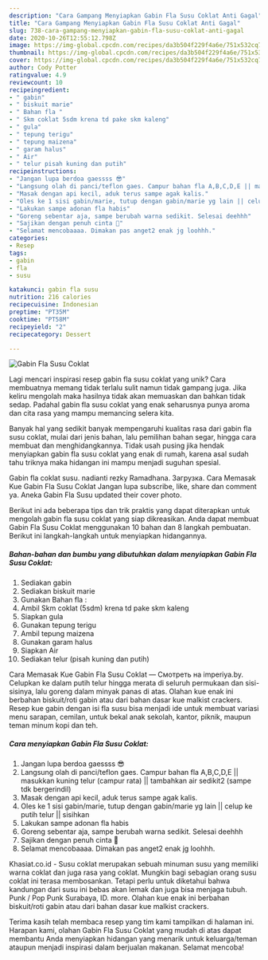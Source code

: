 ```yaml
---
description: "Cara Gampang Menyiapkan Gabin Fla Susu Coklat Anti Gagal"
title: "Cara Gampang Menyiapkan Gabin Fla Susu Coklat Anti Gagal"
slug: 738-cara-gampang-menyiapkan-gabin-fla-susu-coklat-anti-gagal
date: 2020-10-26T12:55:12.798Z
image: https://img-global.cpcdn.com/recipes/da3b504f229f4a6e/751x532cq70/gabin-fla-susu-coklat-foto-resep-utama.jpg
thumbnail: https://img-global.cpcdn.com/recipes/da3b504f229f4a6e/751x532cq70/gabin-fla-susu-coklat-foto-resep-utama.jpg
cover: https://img-global.cpcdn.com/recipes/da3b504f229f4a6e/751x532cq70/gabin-fla-susu-coklat-foto-resep-utama.jpg
author: Cody Potter
ratingvalue: 4.9
reviewcount: 10
recipeingredient:
- " gabin"
- " biskuit marie"
- " Bahan fla "
- " Skm coklat 5sdm krena td pake skm kaleng"
- " gula"
- " tepung terigu"
- " tepung maizena"
- " garam halus"
- " Air"
- " telur pisah kuning dan putih"
recipeinstructions:
- "Jangan lupa berdoa gaessss 😎"
- "Langsung olah di panci/teflon gaes. Campur bahan fla A,B,C,D,E || masukkan kuning telur (campur rata) || tambahkan air sedikit2 (sampe tdk bergerindil)"
- "Masak dengan api kecil, aduk terus sampe agak kalis."
- "Oles ke 1 sisi gabin/marie, tutup dengan gabin/marie yg lain || celup ke putih telur || sisihkan"
- "Lakukan sampe adonan fla habis"
- "Goreng sebentar aja, sampe berubah warna sedikit. Selesai deehhh"
- "Sajikan dengan penuh cinta 💖"
- "Selamat mencobaaaa. Dimakan pas anget2 enak jg loohhh."
categories:
- Resep
tags:
- gabin
- fla
- susu

katakunci: gabin fla susu 
nutrition: 216 calories
recipecuisine: Indonesian
preptime: "PT35M"
cooktime: "PT58M"
recipeyield: "2"
recipecategory: Dessert

---
```



![Gabin Fla Susu Coklat](https://img-global.cpcdn.com/recipes/da3b504f229f4a6e/751x532cq70/gabin-fla-susu-coklat-foto-resep-utama.jpg)

Lagi mencari inspirasi resep gabin fla susu coklat yang unik? Cara membuatnya memang tidak terlalu sulit namun tidak gampang juga. Jika keliru mengolah maka hasilnya tidak akan memuaskan dan bahkan tidak sedap. Padahal gabin fla susu coklat yang enak seharusnya punya aroma dan cita rasa yang mampu memancing selera kita.

Banyak hal yang sedikit banyak mempengaruhi kualitas rasa dari gabin fla susu coklat, mulai dari jenis bahan, lalu pemilihan bahan segar, hingga cara membuat dan menghidangkannya. Tidak usah pusing jika hendak menyiapkan gabin fla susu coklat yang enak di rumah, karena asal sudah tahu triknya maka hidangan ini mampu menjadi suguhan spesial.

Gabin fla coklat susu. nadianti rezky Ramadhana. Загрузка. Cara Memasak Kue Gabin Fla Susu Coklat Jangan lupa subscribe, like, share dan comment ya. Aneka Gabin Fla Susu updated their cover photo.


Berikut ini ada beberapa tips dan trik praktis yang dapat diterapkan untuk mengolah gabin fla susu coklat yang siap dikreasikan. Anda dapat membuat Gabin Fla Susu Coklat menggunakan 10 bahan dan 8 langkah pembuatan. Berikut ini langkah-langkah untuk menyiapkan hidangannya.

<!--inarticleads1-->

##### Bahan-bahan dan bumbu yang dibutuhkan dalam menyiapkan Gabin Fla Susu Coklat:

1. Sediakan  gabin
1. Sediakan  biskuit marie
1. Gunakan  Bahan fla :
1. Ambil  Skm coklat (5sdm) krena td pake skm kaleng
1. Siapkan  gula
1. Gunakan  tepung terigu
1. Ambil  tepung maizena
1. Gunakan  garam halus
1. Siapkan  Air
1. Sediakan  telur (pisah kuning dan putih)


Cara Memasak Kue Gabin Fla Susu Coklat — Смотреть на imperiya.by. Celupkan ke dalam putih telur hingga merata di seluruh permukaan dan sisi-sisinya, lalu goreng dalam minyak panas di atas. Olahan kue enak ini berbahan biskuit/roti gabin atau dari bahan dasar kue malkist crackers. Resep kue gabin dengan isi fla susu bisa menjadi ide untuk membuat variasi menu sarapan, cemilan, untuk bekal anak sekolah, kantor, piknik, maupun teman minum kopi dan teh. 

<!--inarticleads2-->

##### Cara menyiapkan Gabin Fla Susu Coklat:

1. Jangan lupa berdoa gaessss 😎
1. Langsung olah di panci/teflon gaes. Campur bahan fla A,B,C,D,E || masukkan kuning telur (campur rata) || tambahkan air sedikit2 (sampe tdk bergerindil)
1. Masak dengan api kecil, aduk terus sampe agak kalis.
1. Oles ke 1 sisi gabin/marie, tutup dengan gabin/marie yg lain || celup ke putih telur || sisihkan
1. Lakukan sampe adonan fla habis
1. Goreng sebentar aja, sampe berubah warna sedikit. Selesai deehhh
1. Sajikan dengan penuh cinta 💖
1. Selamat mencobaaaa. Dimakan pas anget2 enak jg loohhh.


Khasiat.co.id - Susu coklat merupakan sebuah minuman susu yang memiliki warna coklat dan juga rasa yang coklat. Mungkin bagi sebagian orang susu coklat ini terasa membosankan. Tetapi perlu untuk diketahui bahwa kandungan dari susu ini bebas akan lemak dan juga bisa menjaga tubuh. Punk / Pop Punk Surabaya, ID. more. Olahan kue enak ini berbahan biskuit/roti gabin atau dari bahan dasar kue malkist crackers. 

Terima kasih telah membaca resep yang tim kami tampilkan di halaman ini. Harapan kami, olahan Gabin Fla Susu Coklat yang mudah di atas dapat membantu Anda menyiapkan hidangan yang menarik untuk keluarga/teman ataupun menjadi inspirasi dalam berjualan makanan. Selamat mencoba!
